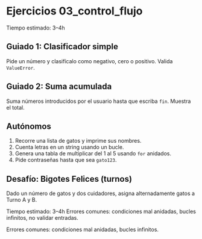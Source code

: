# Ejercicios 03_control_flujo

Tiempo estimado: 3–4h

## Guiado 1: Clasificador simple
Pide un número y clasifícalo como negativo, cero o positivo. Valida `ValueError`.

## Guiado 2: Suma acumulada
Suma números introducidos por el usuario hasta que escriba `fin`. Muestra el total.

## Autónomos
1. Recorre una lista de gatos y imprime sus nombres.
2. Cuenta letras en un string usando un bucle.
3. Genera una tabla de multiplicar del 1 al 5 usando `for` anidados.
4. Pide contraseñas hasta que sea `gato123`.

## Desafío: Bigotes Felices (turnos)
Dado un número de gatos y dos cuidadores, asigna alternadamente gatos a Turno A y B.

Tiempo estimado: 3–4h
Errores comunes: condiciones mal anidadas, bucles infinitos, no validar entradas.

Errores comunes: condiciones mal anidadas, bucles infinitos.
